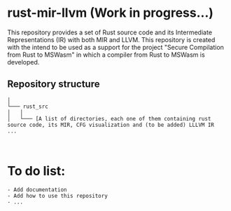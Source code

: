 # rust-mir-llvm (Work in progress...)

This repository provides a set of Rust source code and its Intermediate Representations (IR) with both MIR and LLVM. This repository is created with the intend to be used as a support for the project "Secure Compilation from Rust to MSWasm" in which a compiler from Rust to MSWasm is developed.

## Repository structure

```
│
└─── rust_src
│   │
│   └─── [A list of directories, each one of them containing rust source code, its MIR, CFG visualization and (to be added) LLLVM IR
...

    
```


# To do list:

    - Add documentation
    - Add how to use this repository
    - ...

